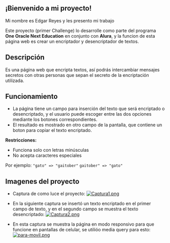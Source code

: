 ## ¡Bienvenido a mi proyecto!
Mi nombre es Edgar Reyes y les presento mi trabajo

Este proyecto (primer Challenge) lo desarrolle como parte del programa **One Oracle Next Education** en conjunto con **Alura**, y la funcion de esta página web es crear un encriptador y desencriptador de textos.

## Descripción
Es una página web que encripta textos, así podrás intercambiar mensajes secretos con otras personas que sepan el secreto de la encriptación utilizada.

## Funcionamiento
- La página tiene un campo para inserción del texto que será encriptado o desencriptado, y el usuario puede escoger entre las dos opciones mediante los botones correspondientes.
- El resultado es mostrado en otro campo de la pantalla, que contiene un boton para copiar el texto encriptado.

**Restricciones:**
- Funciona solo con letras minúsculas
- No acepta caracteres especiales

Por ejemplo:
`"gato" => "gaitober"`
`gaitober" => "gato"`

## Imagenes del proyecto
- Captura de como luce el proyecto:
[![Captura1.png](https://i.postimg.cc/0yzngFmj/Captura1.png)](https://postimg.cc/G41GGMXn)

- En la siguiente captura se insertó un texto encriptado en el primer campo de texto, y en el segundo campo se muestra el texto desencriptado:
[![Captura2.png](https://i.postimg.cc/dtH6xwhg/Captura2.png)](https://postimg.cc/Xp59ZMcg)

- En esta captura se muestra la página en modo responsivo para que funcione en pantallas de celular, se utilióo media query para esto:
[![para-movil.png](https://i.postimg.cc/Kc5JtnxG/para-movil.png)](https://postimg.cc/BtXT0Pjk)
